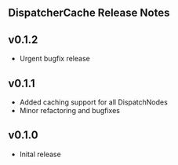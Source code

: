 ## DispatcherCache Release Notes

v0.1.2
------
 - Urgent bugfix release

v0.1.1
------
 - Added caching support for all DispatchNodes
 - Minor refactoring and bugfixes

v0.1.0
------
 - Inital release
